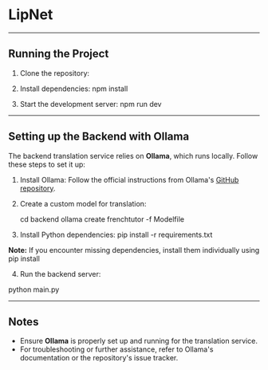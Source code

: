# LipNet
---

## Running the Project

1. Clone the repository:
2. Install dependencies:
npm install

3. Start the development server:
npm run dev


---

## Setting up the Backend with Ollama

The backend translation service relies on **Ollama**, which runs locally. Follow these steps to set it up:

1. Install Ollama:
Follow the official instructions from Ollama's [GitHub repository](https://github.com/ollama/ollama).

2. Create a custom model for translation:

   cd backend ollama create frenchtutor -f Modelfile

3. Install Python dependencies:
pip install -r requirements.txt


**Note:** If you encounter missing dependencies, install them individually using pip install


4. Run the backend server:

python main.py



---

## Notes

- Ensure **Ollama** is properly set up and running for the translation service.
- For troubleshooting or further assistance, refer to Ollama's documentation or the repository's issue tracker.


